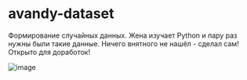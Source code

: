 # avandy-dataset

Формирование случайных данных.
Жена изучает Python и пару раз нужны были такие данные. Ничего внятного не нашёл - сделал сам!
Открыто для доработок!

![image](https://user-images.githubusercontent.com/45883640/187036888-21afaf07-e7ca-4999-aaf3-617d0ddb75ed.png)
